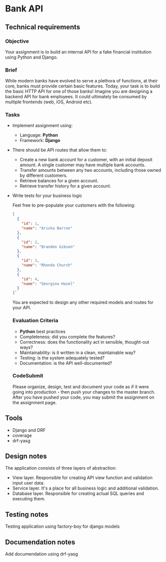 # Bank API
## Technical requirements
### Objective
Your assignment is to build an internal API for a fake financial institution using Python and Django.
### Brief
While modern banks have evolved to serve a plethora of functions, at their core, banks must provide certain basic features. Today, your task is to build the basic HTTP API for one of those banks! Imagine you are designing a backend API for bank employees. It could ultimately be consumed by multiple frontends (web, iOS, Android etc).
### Tasks
- Implement assignment using:
  - Language: **Python**
  - Framework: **Django**
- There should be API routes that allow them to:
  - Create a new bank account for a customer, with an initial deposit amount. A
    single customer may have multiple bank accounts.
  - Transfer amounts between any two accounts, including those owned by
    different customers.
  - Retrieve balances for a given account.
  - Retrieve transfer history for a given account.
- Write tests for your business logic
    
    Feel free to pre-populate your customers with the following:
    
    ```json
    [
      {
        "id": 1,
        "name": "Arisha Barron"
      },
      {
        "id": 2,
        "name": "Branden Gibson"
      },
      {
        "id": 3,
        "name": "Rhonda Church"
      },
      {
        "id": 4,
        "name": "Georgina Hazel"
      }
    ]`
    ```
    
    You are expected to design any other required models and routes for your API.
    ### Evaluation Criteria
    - **Python** best practices
    - Completeness: did you complete the features?
    - Correctness: does the functionality act in sensible, thought-out ways?
    - Maintainability: is it written in a clean, maintainable way?
    - Testing: is the system adequately tested?
    - Documentation: is the API well-documented?
    ### CodeSubmit
    Please organize, design, test and document your code as if it were going into production - then push your changes to the master branch. After you have pushed your code, you may submit the assignment on the assignment page. 

## Tools 
- Django and DRF
- coverage
- drf-yasg

## Design notes
The application consists of three layers of abstraction:
- View layer. Responsible for creating API view function and validation input user data.
- Service layer. It's a place for all business logic and additional validation.
- Database layer. Responsible for creating actual SQL queries and executing them.

## Testing notes
Testing application using factory-boy for django models

## Documendation notes
Add documendation using drf-yasg



